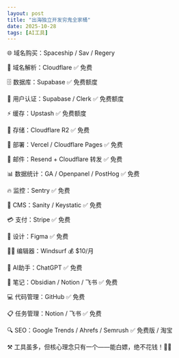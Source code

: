 ```yaml
---
layout: post
title: "出海独立开发穷鬼全家桶"
date: 2025-10-28
tags: [AI工具]
---
```

🌐 域名购买：Spaceship / Sav / Regery

💨 域名解析：Cloudflare ✅ 免费

🗄️ 数据库：Supabase ✅ 免费额度

📄 用户认证：Supabase / Clerk ✅ 免费额度

⚡ 缓存：Upstash ✅ 免费额度

💾 存储：Cloudflare R2 ✅ 免费

🚀 部署：Vercel / Cloudflare Pages ✅ 免费

📧 邮件：Resend + Cloudflare 转发 ✅ 免费

📊 数据统计：GA / Openpanel / PostHog ✅ 免费

🔥 监控：Sentry ✅ 免费

📝 CMS：Sanity / Keystatic ✅ 免费

💳 支付：Stripe ✅ 免费

🎨 设计：Figma ✅ 免费

👨‍💻 编辑器：Windsurf 💰 $10/月

🤖 AI助手：ChatGPT ✅ 免费

📝 笔记：Obsidian / Notion / 飞书 ✅ 免费

💻 代码管理：GitHub ✅ 免费

📋 任务管理：Notion / 飞书 ✅ 免费

🔍 SEO：Google Trends / Ahrefs / Semrush ✅ 免费版 / 淘宝

⚒️ 工具虽多，但核心理念只有一个——能白嫖，绝不花钱！💸💥

